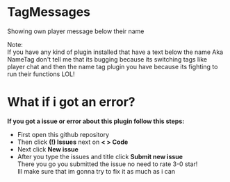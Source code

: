 # TagMessages
Showing own player message below their name<br/>

Note:<br/>
If you have any kind of plugin installed that have a text below the name Aka NameTag don't tell me that its bugging because its switching tags like player chat and then the name tag plugin you have because its fighting to run their functions LOL!

# What if i got an error?
**If you got a issue or error about this plugin follow this steps:**
- First open this github repository
- Then click **(!) Issues** next on **< > Code**
- Next click **New issue**
- After you type the issues and title click **Submit new issue** <br/>
There you go you submitted the issue no need to rate 3-0 star! <br/>
Ill make sure that im gonna try to fix it as much as i can 
